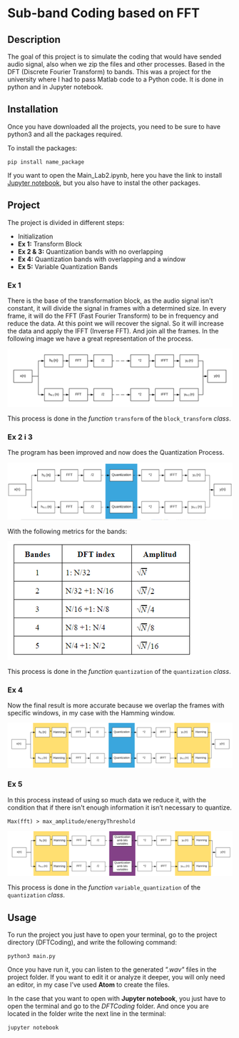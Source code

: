 # Sub-band Coding based on FFT

## Description
The goal of this project is to simulate the coding that would have sended audio signal, also when we zip the files and other processes. Based in the DFT (Discrete Fourier Transform) to bands.
This was a project for the university where I had to pass Matlab code to a Python code. 
It is done in python and in Jupyter notebook.

## Installation
Once you have downloaded all the projects, you need to be sure to have python3 and all the packages required.

To install the packages:
````
pip install name_package
````
If you want to open the Main_Lab2.ipynb, here you have the link to install [Jupyter notebook](https://jupyter.org/install), but you also have to instal the other packages.

## Project
The project is divided in different steps:
- Initialization
- **Ex 1:** Transform Block
- **Ex 2 & 3:** Quantization bands with no overlapping
- **Ex 4:** Quantization bands with overlapping and a window
- **Ex 5:** Variable Quantization Bands

### Ex 1
There is the base of the transformation block, as the audio signal isn't constant, it will divide the signal in frames with a determined size. In every frame, it will do the FFT (Fast Fourier Transform) to be in frequency and reduce the data. 
At this point we will recover the signal. So it will increase the data and apply the IFFT (Inverse FFT). And join all the frames. In the following image we have a great representation of the process.

![Transform Block](/Images/TransformBlock.png)

This process is done in the *function* ``transform`` of the ``block_transform`` *class*.

### Ex 2 i 3
The program has been improved and now does the Quantization Process.

![Quantization Band](/Images/QuantizationBand.PNG)

With the following metrics for the bands:

![Quantization Bands](/Images/QuantizationBnads.PNG)

This process is done in the *function* ``quantization`` of the ``quantization`` *class*.

### Ex 4
Now the final result is more accurate because we overlap the frames with specific windows, in my case with the Hamming window.

![Overlaped Band](/Images/OverlapedBand.PNG)

### Ex 5
In this process instead of using so much data we reduce it, with the condition that if there isn't enough information it isn’t necessary to quantize.
````
Max(fft) > max_amplitude/energyThreshold
````

![Variable Quantization](/Images/VariableQuantization.PNG)


This process is done in the *function* ``variable_quantization`` of the ``quantization`` *class*.

## Usage
To run the project you just have to open your terminal, go to the project directory (DFTCoding), and write the following command:
````
python3 main.py
````
Once you have run it, you can listen to the generated *".wav"* files in the project folder.
If you want to edit it or analyze it deeper, you will only need an editor, in my case I’ve used **Atom** to create the files.

In the case that you want to open with **Jupyter notebook**, you just have to open the terminal and go to the *DFTCoding* folder. And once you are located in the folder write the next line in the terminal:
````
jupyter notebook
````
